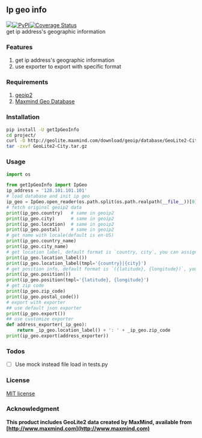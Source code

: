 ## Ip geo info  
[![](https://travis-ci.org/ezirmusitua/ipgeo.svg?branch=master)](https://travis-ci.org/ezirmusitua/ipgeo)[![PyPI](https://img.shields.io/pypi/dm/getIpGeoInfo.svg)](https://pypi.python.org/pypi?%3Aaction=pkg_edit&name=getIpGeoInfo)[![Coverage Status](https://coveralls.io/repos/github/ezirmusitua/ipgeo/badge.svg?branch=master)](https://coveralls.io/github/ezirmusitua/ipgeo?branch=master)  
get ip address's geographic information  
### Features  
1. get ip address's geographic information  
2. use exporter to export with specific format  

### Requirements  
1. [geoip2](https://github.com/maxmind/GeoIP2-python)    
2. [Maxmind Geo Database](http://dev.maxmind.com/geoip/geoip2/geolite2/)    

### Installation  
```bash    
pip install -U getIpGeoInfo  
cd project/
curl -O http://geolite.maxmind.com/download/geoip/database/GeoLite2-City.tar.gz  
tar -zxvf GeoLite2-City.tar.gz
```  

### Usage  
```python  
import os  

from getIpGeoInfo import IpGeo  
ip_address = '128.101.101.101'
# load database and init ip geo  
ip_geo = IpGeo.open_reader(os.path.split(os.path.realpath(__file__))[0] + '/GeoLite2-City.mmdb')(ip_address)  
# fetch original geoip2 data  
print(ip_geo.country)   # same in geoip2
print(ip_geo.city)      # same in geoip2
print(ip_geo.location)  # same in geoip2
print(ip_geo.postal)    # same in geoip2  
# get name with locale(default is en-US)  
print(ip_geo.country_name)  
print(ip_geo.city_name)  
# get location label, default format is `country, city`, you can assign template like `{country}|{city}`  
print(ip_geo.location_label())
print(ip_geo.location_label(tmpl='{country}|{city}')  
# get position info, default format is `({latitude}, {longitude})`, you can assign template like `{latitude}, {longitude}`  
print(ip_geo.position())
print(ip_geo.position(tmpl='{latitude}, {longitude}')  
# get zip code  
print(ip_geo.zip_code)
print(ip_geo.postal_code())  
# export with exporter  
## use default json exporter  
print(ip_geo.export())  
## use customize exporter  
def address_exporter(_ip_geo):
    return _ip_geo.location_label() + ': ' + _ip_geo.zip_code
print(ip_geo.export(address_exporter))
```  

### Todos 
 - [ ] Use mock instead file load in tests.py

### License  
[MIT license](https://opensource.org/licenses/MIT)  
### Acknowledgment  
**This product includes GeoLite2 data created by MaxMind, available from [http://www.maxmind.com](http://www.maxmind.com)**    

